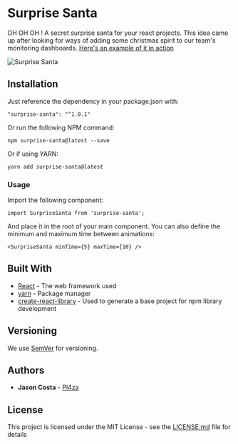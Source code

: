 # Surprise Santa

OH OH OH ! A secret surprise santa for your react projects. 
This idea came up after looking for ways of adding some christmas spirit to our team's monitoring dashboards. 
[Here's an example of it in action](https://www.youtube.com/watch?v=ZSL6RNKKUN4)

![Surprise Santa](https://media.giphy.com/media/BLxLU06aayd0K5EWa9/giphy.gif)

## Installation

Just reference the dependency in your package.json with:
```
"surprise-santa": "^1.0.1"
```
Or run the following NPM command:
```
npm surprise-santa@latest --save
```
Or if using YARN:
```
yarn add surprise-santa@latest
```

### Usage

Import the following component:

```
import SurpriseSanta from 'surprise-santa';
```

And place it in the root of your main component.
You can also define the minimum and maximum time between animations:

```
<SurpriseSanta minTime={5} maxTime={10} />
```

## Built With

* [React](https://reactjs.org/) - The web framework used
* [yarn](https://yarnpkg.com/) - Package manager
* [create-react-library](https://www.npmjs.com/package/create-react-library) - Used to generate a base project for npm library development

## Versioning

We use [SemVer](http://semver.org/) for versioning.

## Authors

* **Jason Costa** - [Pl4za](https://github.com/pl4za)

## License

This project is licensed under the MIT License - see the [LICENSE.md](LICENSE.md) file for details
